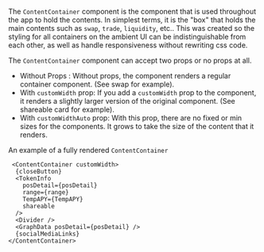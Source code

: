 The `ContentContainer` component is the component that is used throughout the app to hold the contents. In simplest terms, it is the "box" that holds the main contents such as `swap`, `trade`, `liquidity`, etc.. This was created so the styling for all containers on the ambient UI can be indistinguishable from each other, as well as handle responsiveness without rewriting css code.

The `ContentContainer` component can accept two props or no props at all.
  - Without Props : Without props, the component renders a regular container component. (See swap for example).
  - With `customWidth` prop: If you add a `customWidth` prop to the component, it renders a slightly larger version of the original component. (See shareable card for example).
  - With `customWidthAuto` prop: With this prop, there are no fixed or min sizes for the components. It grows to take the size of the content that it renders. 

An example of a fully rendered `ContentContainer`

     <ContentContainer customWidth>
      {closeButton}
      <TokenInfo
        posDetail={posDetail}
        range={range}
        TempAPY={TempAPY}
        shareable
      />
      <Divider />
      <GraphData posDetail={posDetail} />
      {socialMediaLinks}
    </ContentContainer>

    